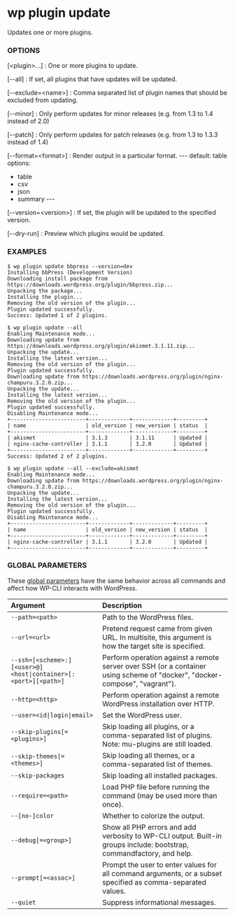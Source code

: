 # wp plugin update

Updates one or more plugins.

### OPTIONS

[&lt;plugin&gt;...]
: One or more plugins to update.

[\--all]
: If set, all plugins that have updates will be updated.

[\--exclude=&lt;name&gt;]
: Comma separated list of plugin names that should be excluded from updating.

[\--minor]
: Only perform updates for minor releases (e.g. from 1.3 to 1.4 instead of 2.0)

[\--patch]
: Only perform updates for patch releases (e.g. from 1.3 to 1.3.3 instead of 1.4)

[\--format=&lt;format&gt;]
: Render output in a particular format.
\---
default: table
options:
  - table
  - csv
  - json
  - summary
\---

[\--version=&lt;version&gt;]
: If set, the plugin will be updated to the specified version.

[\--dry-run]
: Preview which plugins would be updated.

### EXAMPLES

    $ wp plugin update bbpress --version=dev
    Installing bbPress (Development Version)
    Downloading install package from https://downloads.wordpress.org/plugin/bbpress.zip...
    Unpacking the package...
    Installing the plugin...
    Removing the old version of the plugin...
    Plugin updated successfully.
    Success: Updated 1 of 2 plugins.

    $ wp plugin update --all
    Enabling Maintenance mode...
    Downloading update from https://downloads.wordpress.org/plugin/akismet.3.1.11.zip...
    Unpacking the update...
    Installing the latest version...
    Removing the old version of the plugin...
    Plugin updated successfully.
    Downloading update from https://downloads.wordpress.org/plugin/nginx-champuru.3.2.0.zip...
    Unpacking the update...
    Installing the latest version...
    Removing the old version of the plugin...
    Plugin updated successfully.
    Disabling Maintenance mode...
    +------------------------+-------------+-------------+---------+
    | name                   | old_version | new_version | status  |
    +------------------------+-------------+-------------+---------+
    | akismet                | 3.1.3       | 3.1.11      | Updated |
    | nginx-cache-controller | 3.1.1       | 3.2.0       | Updated |
    +------------------------+-------------+-------------+---------+
    Success: Updated 2 of 2 plugins.

    $ wp plugin update --all --exclude=akismet
    Enabling Maintenance mode...
    Downloading update from https://downloads.wordpress.org/plugin/nginx-champuru.3.2.0.zip...
    Unpacking the update...
    Installing the latest version...
    Removing the old version of the plugin...
    Plugin updated successfully.
    Disabling Maintenance mode...
    +------------------------+-------------+-------------+---------+
    | name                   | old_version | new_version | status  |
    +------------------------+-------------+-------------+---------+
    | nginx-cache-controller | 3.1.1       | 3.2.0       | Updated |
    +------------------------+-------------+-------------+---------+

### GLOBAL PARAMETERS

These [global parameters](https://make.wordpress.org/cli/handbook/config/) have the same behavior across all commands and affect how WP-CLI interacts with WordPress.

| **Argument**    | **Description**              |
|:----------------|:-----------------------------|
| `--path=<path>` | Path to the WordPress files. |
| `--url=<url>` | Pretend request came from given URL. In multisite, this argument is how the target site is specified. |
| `--ssh=[<scheme>:][<user>@]<host\|container>[:<port>][<path>]` | Perform operation against a remote server over SSH (or a container using scheme of "docker", "docker-compose", "vagrant"). |
| `--http=<http>` | Perform operation against a remote WordPress installation over HTTP. |
| `--user=<id\|login\|email>` | Set the WordPress user. |
| `--skip-plugins[=<plugins>]` | Skip loading all plugins, or a comma-separated list of plugins. Note: mu-plugins are still loaded. |
| `--skip-themes[=<themes>]` | Skip loading all themes, or a comma-separated list of themes. |
| `--skip-packages` | Skip loading all installed packages. |
| `--require=<path>` | Load PHP file before running the command (may be used more than once). |
| `--[no-]color` | Whether to colorize the output. |
| `--debug[=<group>]` | Show all PHP errors and add verbosity to WP-CLI output. Built-in groups include: bootstrap, commandfactory, and help. |
| `--prompt[=<assoc>]` | Prompt the user to enter values for all command arguments, or a subset specified as comma-separated values. |
| `--quiet` | Suppress informational messages. |
